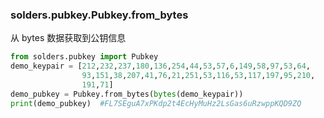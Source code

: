 ### solders.pubkey.Pubkey.from_bytes
从 bytes 数据获取到公钥信息

```python
from solders.pubkey import Pubkey
demo_keypair = [212,232,237,180,136,254,44,53,57,6,149,58,97,53,64,
                93,151,38,207,41,76,21,251,53,116,53,117,197,95,210,
                191,71]
demo_pubkey = Pubkey.from_bytes(bytes(demo_keypair))
print(demo_pubkey)  #FL7SEguA7xPKdp2t4EcHyMuHz2LsGas6uRzwppKQD9ZQ
```

